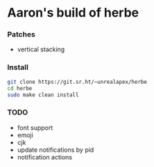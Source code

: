 # Aaron's build of herbe

### Patches
- vertical stacking

### Install
```bash
git clone https://git.sr.ht/~unrealapex/herbe
cd herbe
sudo make clean install
```

### TODO 
- font support
 - emoji
 - cjk
- update notifications by pid
- notification actions
